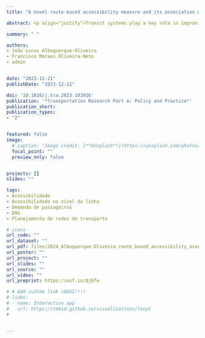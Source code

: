 ```yaml
---
title: "A novel route-based accessibility measure and its association with transit ridership"

abstract: <p align="justify">Transit systems play a key role in improving access to job opportunities and basic services such as health and education. Most studies in the literature calculate transit accessibility using traditional place-based indicators that measure accessibility at a given location. However, because transit routes are the main unit of analysis in most approaches for planning and operation of transit systems, these accessibility indicators provide limited information to inform transport planning at the route-level. In addition, previous studies have demonstrated the methodological limitations of traditional place-based accessibility metrics to study the association between accessibility and transit ridership. In this paper, we propose a novel route-based accessibility measure to fill the mentioned gaps. The indicator measures the average level of access to opportunities provided by a given transit route to the population in its extended catchment area. This indicator is flexible enough that it can be calculated using different travel cost functions and can be applied to measure access to different activity types for the whole population or for specific groups. To illustrate the applicability of the proposed indicator, we calculated the employment accessibility provided by all routes of the transit system of Fortaleza, Brazil. We also show that the proposed indicator has greater predictive power of transit ridership than other route-level accessibility measures found in the literature. This paper provides a methodological contribution that could help transport planners incorporate accessibility analysis into transit system redesign projects, and help practitioners anticipate what accessibility impacts and subsequent changes in transit ridership could be expected from route-level service changes, and to examine the influence of accessibility on transit ridership.</p>

summary: " "

authors:
- João Lucas Albuquerque-Oliveira
- Francisco Moraes Oliveira-Neto
- admin


date: "2023-12-21"
publishDate: "2023-12-21"

doi: '10.1016/j.tra.2023.103916'
publication: '*Transportation Research Part A: Policy and Practice*'
publication_short:
publication_types:
- "2"


featured: false
image:
  # caption: 'Image credit: [**Unsplash**](https://unsplash.com/photos/jdD8gXaTZsc)'
  focal_point: ""
  preview_only: false


projects: []
slides: ""

tags:
- Acessibilidade 
- Acessibilidade no nível da linha
- Demanda de passageiros
- DAG
- Planejamento de redes de transporte

# icons
url_code: ""
url_dataset: ""
url_pdf: files/2024_Albuquerque-Oliveira_route_based_accessibility_association_ridership.pdf
url_poster: ""
url_project: ""
url_slides: ""
url_source: ""
url_video: ""
url_preprint: https://osf.io/8j6fw

# # Add custom link (AQUI!!!)
# links:
# - name: Interactive app
#   url: https://cmmid.github.io/visualisations/lacpt
# 


---
```


